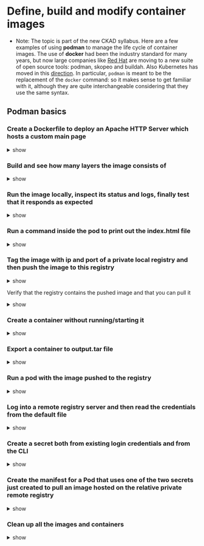 # Define, build and modify container images

- Note: The topic is part of the new CKAD syllabus. Here are a few examples of using **podman** to manage the life cycle of container images. The use of **docker** had been the industry standard for many years, but now large companies like [Red Hat](https://www.redhat.com/en/blog/say-hello-buildah-podman-and-skopeo) are moving to a new suite of open source tools: podman, skopeo and buildah. Also Kubernetes has moved in this [direction](https://kubernetes.io/blog/2022/02/17/dockershim-faq/). In particular, `podman` is meant to be the replacement of the `docker` command: so it makes sense to get familiar with it, although they are quite interchangeable considering that they use the same syntax.

## Podman basics

### Create a Dockerfile to deploy an Apache HTTP Server which hosts a custom main page

<details><summary>show</summary>
<p>

```Dockerfile
FROM docker.io/httpd:2.4
RUN echo "Hello it's me" > /usr/local/apache2/htdocs/html
```

</p>
</details>

### Build and see how many layers the image consists of

<details><summary>show</summary>
<p>

```bash
candidate@ckad9043:~/myimage$ sudo podman build -t mysimpleapp .
STEP 1/2 : FROM docker.io/httpd:2.4
STEP 2/2 : RUN echo "Hello it's me" > /usr/local/apache2/htdocs/index.html
COMMIT mysimpleapp
--> 3a9f62dac26
Successfully tagged localhost/mysimpleapp:latest
3a9f62dac26c84108a54b49cd0c67583046fb6f281de4445ff957760423ef65
```

```bash
candidate@ckad9043:~/myimage$ sudo podman images
REPOSITORY                TAG                 IMAGE ID      CREATED          SIZE
localhost/mysimpleapp     latest              3a9f62dac26c  2 minutes ago    151 MB
localhost/simpleapp       latest              1097ccdfd41c  19 hours ago     151 MB
docker.io/library/httpd   2.4                 4ce47c750a58  5 months ago     151 MB
docker.io/library/registry 2                  75ef5b734af4  15 months ago    26 MB
docker.io/library/golang  1.15.15-alpine3.14  1403af3b6d4a  3 years ago      308 MB
```

```bash
candidate@ckad9043:~/myimage$ sudo podman image tree localhost/mysimpleapp
Image ID: 3a9f62dac26c
Tags:      [localhost/mysimpleapp:latest]
Size:      151.5MB
Image Layers
├─ ID: 8b296f486960 Size: 77.89MB
├─ ID: 27719ec707e3 Size: 2.56kB
├─ ID: e9e636c4974b Size: 1.024kB
├─ ID: 65a9cfc2fdab Size: 10.64MB
├─ ID: 9f74ca23e843 Size: 62.92MB
├─ ID: 33907ab7ce7c Size: 3.584kB Top Layer of: [docker.io/library/httpd:2.4]
└─ ID: 42012a369e31 Size: 6.144kB Top Layer of: [localhost/mysimpleapp:latest]
```

</p>
</details>

### Run the image locally, inspect its status and logs, finally test that it responds as expected

<details><summary>show</summary>
<p>

```bash
candidate@ckad9043:~/myimage$ sudo podman run -d -p 8080:80 localhost/mysimpleapp
748e796cae1d02d0b345f435bfcd4e31915da14e75090c85be516658b2ac417a
```

```bash
candidate@ckad9043:~/myimage$ sudo podman ps -a
CONTAINER ID  IMAGE                            COMMAND          CREATED         STATUS             PORTS                   NAMES
748e796cae1d  localhost/mysimpleapp:latest     httpd-foreground 2 minutes ago   Up 2 minutes ago   0.0.0.0:8080->80/tcp    sleepy_tesla
```

```bash
candidate@ckad9043:~/myimage$ curl -m 5 0.0.0.0:8080
Hello it's me
```

</p>
</details>

### Run a command inside the pod to print out the index.html file

<details><summary>show</summary>
<p>

```bash
candidate@ckad9043:~/myimage$ sudo podman exec -it 748e796cae1d cat /usr/local/apache2/htdocs/index.html
Hello it's me
```

</p>
</details>

### Tag the image with ip and port of a private local registry and then push the image to this registry

<details><summary>show</summary>
<p>

> Note: Some small distributions of Kubernetes (such as [microk8s](https://microk8s.io/docs/registry-built-in)) have a built-in registry you can use for this exercise. If this is not your case, you'll have to setup it on your own.

```bash
sudo podman tag localhost/mysimpleapp $registry_ip:5000/mysimpleapp
```

```bash
sudo podman push $registry_ip:5000/mysimpleapp
```

</p>
</details>

Verify that the registry contains the pushed image and that you can pull it

<details><summary>show</summary>
<p>

```bash
curl $registry_ip:5000/mysimpleapp
sudo podman rmi $registry_ip:5000/mysimpleapp
sudo podman pull $registry_ip:5000/mysimpleapp
```

</p>
</details>

### Create a container without running/starting it

<details><summary>show</summary>
<p>

```bash
candidate@ckad9043:~/myimage$ sudo podman container create localhost/mysimpleapp
692488a0489567e8c961e1c8c7c9e053b274a2df3cf371afb3361ff61f1b3b72
```

```bash
candidate@ckad9043:~/myimage$ sudo podman container list
CONTAINER ID  IMAGE                         COMMAND              CREATED        STATUS            PORTS                 NAMES
748e796cae1d  localhost/mysimpleapp:latest  httpd-foreground     11 minutes ago Up 11 minutes ago 0.0.0.0:8080->80/tcp  sleepy_tesla
```

```bash
candidate@ckad9043:~/myimage$ sudo podman container list -a
CONTAINER ID  IMAGE                         COMMAND              CREATED        STATUS            PORTS                 NAMES
748e796cae1d  localhost/mysimpleapp:latest  httpd-foreground     11 minutes ago Up 11 minutes ago 0.0.0.0:8080->80/tcp  sleepy_tesla
692488a04895  localhost/mysimpleapp:latest  httpd-foreground     9 seconds ago  Created                                elastic_bhaskara
```

</p>
</details>

### Export a container to output.tar file

<details><summary>show</summary>
<p>

```bash
candidate@ckad9043:~/myimage$ sudo podman export --output="output.tar" elastic_bhaskara
```

```bash
candidate@ckad9043:~/myimage$ ls
Dockerfile  output.tar
```

```bash
candidate@ckad9043:~/myimage$ ls -al
total 146732
drwxrwxr-x 2 candidate candidate      4096 Jan 10 15:36 .
drwxr-x--- 8 candidate candidate      4096 Jan 10 15:12 ..
-rw-rw-r-- 1 candidate candidate        93 Jan 10 15:12 Dockerfile
-rw-r--r-- 1 root      root      150236160 Jan 10 15:36 output.tar
```

</p>
</details>

### Run a pod with the image pushed to the registry

<details><summary>show</summary>
<p>

```bash
sudo k run pod --image=$registry_ip:5000/mysimpleapp --port=80 --restart=Never
```

</p>
</details>

### Log into a remote registry server and then read the credentials from the default file

<details><summary>show</summary>
<p>

> Note: The two most used container registry servers with a free plan are [DockerHub](https://hub.docker.com/) and [Quay.io](https://quay.io/).

```bash
sudo podman login --username $YOUR_UNAME --password $YOUR_PWD docker.io
```

```bash
:~$ cat ${XDG_RUNTIME_DIR}/containers/auth.json
{
        "auths": {
                "docker.io": {
                        "auth": "Z2l1bGl0JLSGtvbkxCcX1xb617251xh0x3zaUd4QW45Q3JuV3RDOTc="
                }
        }
}
```

</p>
</details>

### Create a secret both from existing login credentials and from the CLI

<details><summary>show</summary>
<p>

```bash
kubectl create secreate docker_registry mysecret --docker-username=$YOUR_UNAME --docker-password=$YOUR_PWD --docker-server="https://index.docker.io/v1/"
```

</p>
</details>

### Create the manifest for a Pod that uses one of the two secrets just created to pull an image hosted on the relative private remote registry

<details><summary>show</summary>
<p>

```yaml
apiVersion: v1
kind: Pod
metadata:
  name: private-reg
spec:
  containers:
    - name: private-reg-container
      image: $YOUR_PRIVATE_IMAGE
  imagePullSecrets:
    - name: mysecret
```

</p>
</details>

### Clean up all the images and containers

<details><summary>show</summary>
<p>

```bash
sudo podman rmi --all --force
sudo podman rm --all --force
```

</p>
</details>
